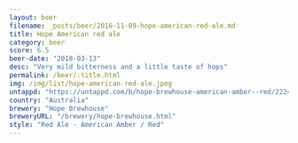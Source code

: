 ```yaml
---
layout: beer
filename: _posts/beer/2016-11-09-hope-american-red-ale.md
title: Hope American red ale
category: beer
score: 6.5
beer-date: "2018-03-13"
desc: "Very mild bitterness and a little taste of hops"
permalink: /beer/:title.html
img: /img/list/hope-american-red-ale.jpeg
untappd: "https://untappd.com/b/hope-brewhouse-american-amber--red/2224678"
country: "Australia"
brewery: "Hope Brewhouse"
breweryURL: "/brewery/hope-brewhouse.html"
style: "Red Ale - American Amber / Red"
---
```

